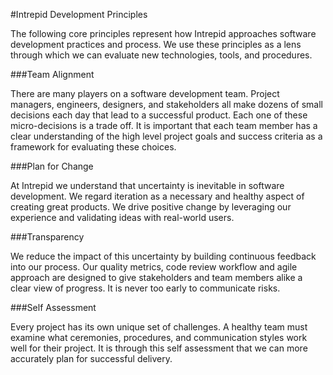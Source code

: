 
#Intrepid Development Principles

The following core principles represent how Intrepid approaches software development practices and process. We use these principles as a lens through which we can evaluate new technologies, tools, and procedures.

###Team Alignment

There are many players on a software development team. Project managers, engineers, designers, and stakeholders all make dozens of small decisions each day that lead to a successful product. Each one of these micro-decisions is a trade off. It is important that each team member has a clear understanding of the high level project goals and success criteria as a framework for evaluating these choices.

###Plan for Change

At Intrepid we understand that uncertainty is inevitable in software development. We regard iteration as a necessary and healthy aspect of creating great products. We drive positive change by leveraging our experience and validating ideas with real-world users.

###Transparency

We reduce the impact of this uncertainty by building continuous feedback into our process. Our quality metrics, code review workflow and agile approach are designed to give stakeholders and team members alike a clear view of progress. It is never too early to communicate risks.

###Self Assessment

Every project has its own unique set of challenges. A healthy team must examine what ceremonies, procedures, and communication styles work well for their project. It is through this self assessment that we can more accurately plan for successful delivery.


